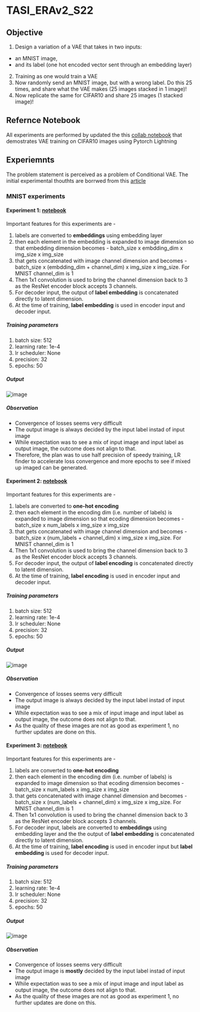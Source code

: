 # TASI_ERAv2_S22

## Objective

1. Design a variation of a VAE that takes in two inputs:
 - an MNIST image,
 - and its label (one hot encoded vector sent through an embedding layer)
2. Training as one would train a VAE
3. Now randomly send an MNIST image, but with a wrong label. Do this 25 times, and share what the VAE makes (25 images stacked in 1 image)!
4. Now replicate the same for CIFAR10 and share 25 images (1 stacked image)!

## Refernce Notebook
All experiments are performed by updated the this [collab notebook](https://colab.research.google.com/drive/1_yGmk8ahWhDs23U4mpplBFa-39fsEJoT?usp=sharing) that demostrates VAE training on CIFAR10 images using Pytorch Lightning 

## Experiemnts

The problem statement is perceived as a problem of Conditional VAE. The initial experimental thouthts are borrwed from this [article](https://towardsdatascience.com/conditional-variational-autoencoders-with-learnable-conditional-embeddings-e22ee5359a2a)

### MNIST experiments

#### Experiment 1: [notebook](https://github.com/sayanbanerjee32/TASI_ERAv2_S22/blob/main/VAE_for_MNSIT_image_and_label_v1.ipynb)
Important features for this experiments are - 
1. labels are converted to **embeddings** using embedding layer
2. then each element in the embedding is expanded to image dimension so that embedding dimension becomes - batch_size x embdding_dim x img_size x img_size
3. that gets concatenated with image channel dimension and becomes - batch_size x (embdding_dim + channel_dim) x img_size x img_size. For MNIST channel_dim is 1
4. Then 1x1 convolution is used to bring the channel dimension back to 3 as the ResNet encoder block accepts 3 channels.
5. For decoder input, the output of **label embedding** is concatenated directly to latent dimension.
6. At the time of training, **label embedding** is used in encoder input and decoder input.

##### Training parameters

1. batch size: 512
2. learning rate: 1e-4
3. lr scheduler: None
4. precision: 32
5. epochs: 50

##### Output

![image](https://github.com/user-attachments/assets/a12397db-4cfa-46f1-967f-74d3219efd6c)

##### Observation

- Convergence of losses seems very difficult
- The output image is always decided by the input label instad of input image
- While expectation was to see a mix of input image and input label as output image, the outcome does not align to that.
- Therefore, the plan was to use half precision of speedy training, LR finder to accelerate loss convergence and more epochs to see if mixed up imaged can be generated.

#### Experiment 2: [notebook](https://github.com/sayanbanerjee32/TASI_ERAv2_S22/blob/main/VAE_for_MNSIT_image_and_label_v2.ipynb)
Important features for this experiments are - 
1. labels are converted to **one-hot encoding**
2. then each element in the encoding dim (i.e. number of labels) is expanded to image dimension so that ecoding dimension becomes - batch_size x num_labels x img_size x img_size
3. that gets concatenated with image channel dimension and becomes - batch_size x (num_labels + channel_dim) x img_size x img_size. For MNIST channel_dim is 1
4. Then 1x1 convolution is used to bring the channel dimension back to 3 as the ResNet encoder block accepts 3 channels.
5. For decoder input, the output of **label encoding** is concatenated directly to latent dimension.
6. At the time of training, **label encoding** is used in encoder input and decoder input.

##### Training parameters

1. batch size: 512
2. learning rate: 1e-4
3. lr scheduler: None
4. precision: 32
5. epochs: 50

##### Output

![image](https://github.com/user-attachments/assets/29a0e9a2-3bfc-4cb8-b71c-2a47b4e9f1ea)

##### Observation

- Convergence of losses seems very difficult
- The output image is always decided by the input label instad of input image
- While expectation was to see a mix of input image and input label as output image, the outcome does not align to that.
- As the quality of these images are not as good as experiment 1, no further updates are done on this.

#### Experiment 3: [notebook](https://github.com/sayanbanerjee32/TASI_ERAv2_S22/blob/main/VAE_for_MNSIT_image_and_label_v3.ipynb)
Important features for this experiments are - 
1. labels are converted to **one-hot encoding**
2. then each element in the encoding dim (i.e. number of labels) is expanded to image dimension so that ecoding dimension becomes - batch_size x num_labels x img_size x img_size
3. that gets concatenated with image channel dimension and becomes - batch_size x (num_labels + channel_dim) x img_size x img_size. For MNIST channel_dim is 1
4. Then 1x1 convolution is used to bring the channel dimension back to 3 as the ResNet encoder block accepts 3 channels.
5. For decoder input, labels are converted to **embeddings** using embedding layer and the the output of **label embedding** is concatenated directly to latent dimension.
6. At the time of training, **label encoding** is used in encoder input but **label embedding** is used for decoder input.

##### Training parameters

1. batch size: 512
2. learning rate: 1e-4
3. lr scheduler: None
4. precision: 32
5. epochs: 50

##### Output

![image](https://github.com/user-attachments/assets/445ecf47-a76b-4ff2-989b-82a04a837ad8)


##### Observation

- Convergence of losses seems very difficult
- The output image is **mostly** decided by the input label instad of input image
- While expectation was to see a mix of input image and input label as output image, the outcome does not align to that.
- As the quality of these images are not as good as experiment 1, no further updates are done on this.

